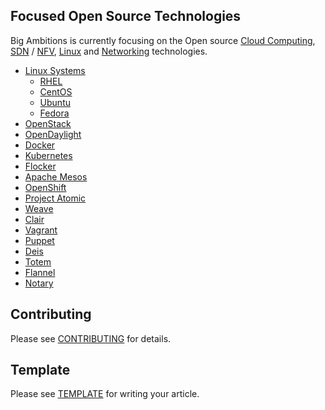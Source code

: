 ## Focused Open Source Technologies 
Big Ambitions is currently focusing on the Open source [Cloud Computing](https://github.com/bigambitions/technology-articles/blob/master/cloud-computing/README.md), [SDN](https://github.com/bigambitions/technology-articles/blob/master/sdn/README.md) / [NFV](https://github.com/bigambitions/technology-articles/blob/master/nfv/README.md), [Linux](https://github.com/bigambitions/technology-articles/blob/master/linux/README.md) and [Networking](https://github.com/bigambitions/technology-articles/blob/master/networking/README.md) technologies.

- [Linux Systems](https://github.com/bigambitions/technology-articles/blob/master/linux/README.md)
  - [RHEL](https://github.com/bigambitions/technology-articles/blob/master/rhel/README.md)
  - [CentOS](https://github.com/bigambitions/technology-articles/blob/master/centos/README.md)
  - [Ubuntu](https://github.com/bigambitions/technology-articles/blob/master/ubuntu/README.md)
  - [Fedora](https://github.com/bigambitions/technology-articles/blob/master/fedora/README.md)
- [OpenStack](https://github.com/bigambitions/technology-articles/blob/master/openstack/README.md)
- [OpenDaylight](https://github.com/bigambitions/technology-articles/blob/master/opendaylight/README.md)
- [Docker](https://github.com/bigambitions/technology-articles/blob/master/docker/README.md)
- [Kubernetes](https://github.com/bigambitions/technology-articles/blob/master/kubernetes/README.md)
- [Flocker](https://github.com/bigambitions/technology-articles/blob/master/flocker/README.md)
- [Apache Mesos](https://github.com/bigambitions/technology-articles/blob/master/mesos/README.md)
- [OpenShift](https://github.com/bigambitions/technology-articles/blob/master/openshift/README.md)
- [Project Atomic](https://github.com/bigambitions/technology-articles/blob/master/projectatomic/README.md)
- [Weave](https://github.com/bigambitions/technology-articles/blob/master/weave/README.md)
- [Clair](https://github.com/bigambitions/technology-articles/blob/master/clair/README.md)
- [Vagrant](https://github.com/bigambitions/technology-articles/blob/master/vagrant/README.md)
- [Puppet](https://github.com/bigambitions/technology-articles/blob/master/puppet/README.md)
- [Deis](https://github.com/bigambitions/technology-articles/blob/master/deis/README.md)
- [Totem](https://github.com/bigambitions/technology-articles/blob/master/totem/README.md)
- [Flannel](https://github.com/bigambitions/technology-articles/blob/master/flannel/README.md)
- [Notary](https://github.com/bigambitions/technology-articles/blob/master/notary/README.md)


## Contributing
Please see [CONTRIBUTING](https://github.com/bigambitions/technology-articles/blob/master/contributing.md) for details.

## Template
Please see [TEMPLATE](https://github.com/bigambitions/technology-articles/blob/master/template.md) for writing your article. 

